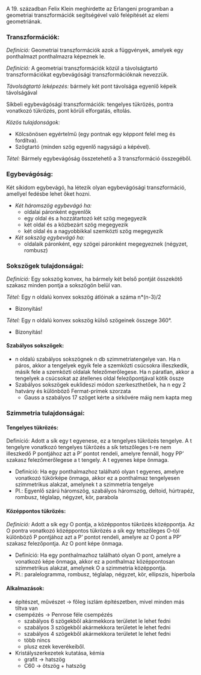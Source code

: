 A 19. században Felix Klein meghirdette az Erlangeni programban a geometriai transzformációk segítségével való felépítését az elemi geometriának.

### Transzformációk:

*Definíció:* Geometriai transzformációk azok a függvények, amelyek egy ponthalmazt ponthalmazra képeznek le.

*Definíció:* A geometriai transzformációk közül a távolságtartó transzformációkat egybevágósági transzformációknak nevezzük.

*Távolságtartó leképezés:* bármely két pont távolsága egyenlő képeik távolságával

Síkbeli egybevágósági transzformációk: tengelyes tükrözés, pontra vonatkozó tükrözés, pont körüli elforgatás, eltolás.

*Közös tulajdonságok:*

 - Kölcsönösen egyértelmű (egy pontnak egy képpont felel meg és fordítva).
 - Szögtartó (minden szög egyenlő nagyságú a képével).

*Tétel:* Bármely egybevágóság összetehető a 3 transzformáció összegéből.

### Egybevágóság:

Két síkidom egybevágó, ha létezik olyan egybevágósági transzformáció, amellyel fedésbe lehet őket hozni.

 - *Két háromszög egybevágó ha:*
   + oldalai páronként egyenlők
   + egy oldal és a hozzátartozó két szög megegyezik
   + két oldal és a közbezárt szög megegyezik
   + két oldal és a nagyobbikkal szemközti szög megegyezik
 - *Két sokszög egybevágó ha:*
   + oldalaik páronként, egy szögei páronként megegyeznek (négyzet, rombusz)

### Sokszögek tulajdonságai:

*Definíció:* Egy sokszög konvex, ha bármely két belső pontját összekötő szakasz minden pontja a sokszögön belül van.

*Tétel:* Egy n oldalú konvex sokszög átlóinak a száma n*(n-3)/2

- Bizonyítás!

*Tétel:* Egy n oldalú konvex sokszög külső szögeinek összege 360°.

- Bizonyítás!
 
#### Szabályos sokszögek:

 - n oldalú szabályos sokszögnek n db szimmetriatengelye van. Ha n páros, akkor a tengelyek egyik fele a szemközti csúcsokra illeszkedik, másik fele a szemközti oldalak felezőmerőlegese. Ha n páratlan, akkor a tengelyek a csúcsokat az átellenes oldal felezőpontjával kötik össze
 - Szabályos sokszögek euklideszi módon szerkeszthetőek, ha n egy 2 hatvány és különböző Fermat-prímek szorzata
   + Gauss a szabályos 17 szöget kérte a sírkövére máig nem kapta meg

### Szimmetria tulajdonságai:

#### Tengelyes tükrözés:

Definíció: Adott a sík egy t egyenese, ez a tengelyes tükrözés tengelye. A t tengelyre vonatkozó tengelyes tükrözés a sík tetszőleges t-re nem illeszkedő P pontjához azt a P’ pontot rendeli, amelyre fennáll, hogy PP’ szakasz felezőmerőlegese a t tengely. A t egyenes képe önmaga.
- Definíció: Ha egy ponthalmazhoz található olyan t egyenes, amelyre vonatkozó tükörképe önmaga, akkor ez a ponthalmaz tengelyesen szimmetrikus alakzat, amelynek t a szimmetria tengelye
- Pl.: Egyenlő szárú háromszög, szabályos háromszög, deltoid, húrtrapéz, rombusz, téglalap, négyzet, kör, parabola

#### Középpontos tükrözés:

*Definíció:* Adott a sík egy O pontja, a középpontos tükrözés középpontja. Az O pontra vonatkozó középpontos tükrözés a sík egy tetszőleges O-tól különböző P pontjához azt a P’ pontot rendeli, amelyre az O pont a PP’ szakasz felezőpontja. Az O pont képe önmaga.

 - Definíció: Ha egy ponthalmazhoz található olyan O pont, amelyre a vonatkozó képe önmaga, akkor ez a ponthalmaz középpontosan szimmetrikus alakzat, amelynek O a szimmetria középpontja.
 - Pl.: paralelogramma, rombusz, téglalap, négyzet, kör, ellipszis, hiperbola

#### Alkalmazások:

 - építészet, művészet → főleg iszlám építészetben, mivel minden más tiltva van
 - csempézés → Penrose féle csempézés
   + szabályos 6 szögekből akármekkora területet le lehet fedni
   + szabályos 3 szögekből akármekkora területet le lehet fedni
   + szabályos 4 szögekből akármekkora területet le lehet fedni
   + több nincs
   + plusz ezek keverékeiből.
 - Kristályszerkezetek kutatása, kémia
   + grafit → hatszög
   + C60 → ötszög + hatszög
